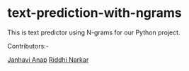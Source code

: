 # text-prediction-with-ngrams

This is text predictor using N-grams for our Python project. 

Contributors:-

[Janhavi Anap](https://github.com/JanhaviAnap)
[Riddhi Narkar](https://github.com/grey-hat2003)



